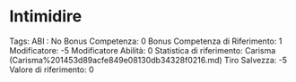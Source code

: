 # Intimidire

Tags: ABI
: No
Bonus Competenza: 0
Bonus Competenza di Riferimento: 1
Modificatore: -5
Modificatore  Abilità: 0
Statistica di riferimento: Carisma (Carisma%201453d89acfe849e08130db34328f0216.md)
Tiro Salvezza: -5
Valore di riferimento: 0
